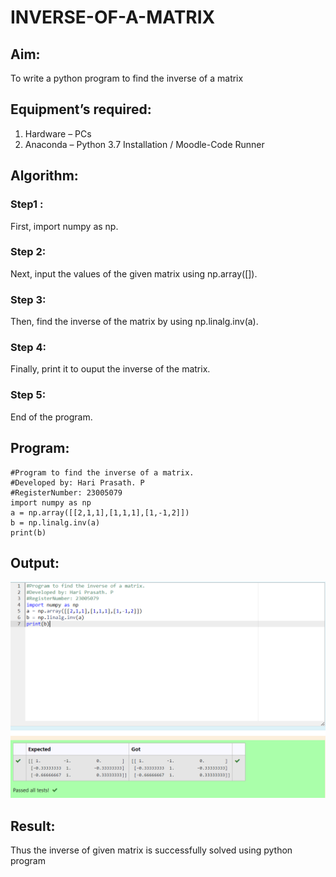# INVERSE-OF-A-MATRIX
## Aim:
To write a python program to find the inverse of a matrix
## Equipment’s required:
1. 	Hardware – PCs
2. 	Anaconda – Python 3.7 Installation / Moodle-Code Runner
## Algorithm:
### Step1 : 
First, import numpy as np.
### Step 2: 
Next, input the values of the given matrix using np.array([]).
### Step 3: 
Then, find the inverse of the matrix by using np.linalg.inv(a).
### Step 4: 
Finally, print it to ouput the inverse of the matrix.
### Step 5:
End of the program.
## Program:
```
#Program to find the inverse of a matrix.
#Developed by: Hari Prasath. P
#RegisterNumber: 23005079
import numpy as np
a = np.array([[2,1,1],[1,1,1],[1,-1,2]])
b = np.linalg.inv(a)
print(b)
```
## Output:
![output](/Screenshot%202023-07-29%20120529.png)
## Result:
Thus the inverse of given matrix is successfully solved using python program

